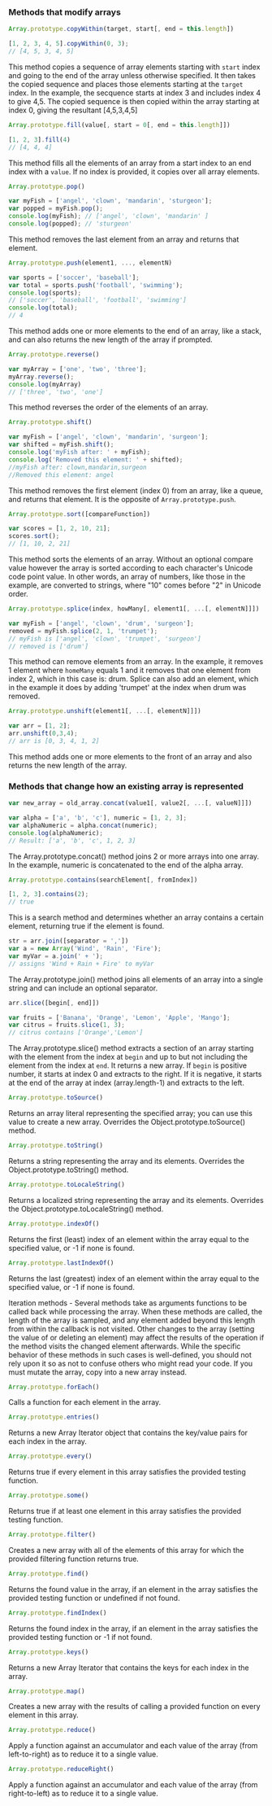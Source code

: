 ### Methods that modify arrays

```javascript
Array.prototype.copyWithin(target, start[, end = this.length]) 

[1, 2, 3, 4, 5].copyWithin(0, 3);
// [4, 5, 3, 4, 5]
```

This method copies a sequence of array elements starting with `start` index and going to the end of the array unless otherwise specified. It then takes the copied sequence and places those elements starting at the `target` index. In the example, the secquence starts at index 3 and includes index 4 to give 4,5. The copied sequence is then copied within the array starting at index 0, giving the resultant [4,5,3,4,5]

```javascript
Array.prototype.fill(value[, start = 0[, end = this.length]]) 

[1, 2, 3].fill(4)               
// [4, 4, 4]
```

This method fills all the elements of an array from a start index to an end index with a `value`. If no index is provided, it copies over all array elements. 

```javascript
Array.prototype.pop()

var myFish = ['angel', 'clown', 'mandarin', 'sturgeon'];
var popped = myFish.pop();
console.log(myFish); // ['angel', 'clown', 'mandarin' ] 
console.log(popped); // 'sturgeon'
```

This method removes the last element from an array and returns that element. 

```javascript
Array.prototype.push(element1, ..., elementN)

var sports = ['soccer', 'baseball'];
var total = sports.push('football', 'swimming');
console.log(sports); 
// ['soccer', 'baseball', 'football', 'swimming']
console.log(total);  
// 4
```

This method adds one or more elements to the end of an array, like a stack, and can also returns the new length of the array if prompted.

```javascript
Array.prototype.reverse()

var myArray = ['one', 'two', 'three'];
myArray.reverse(); 
console.log(myArray) 
// ['three', 'two', 'one']
```

This method reverses the order of the elements of an array.  

```javascript
Array.prototype.shift()

var myFish = ['angel', 'clown', 'mandarin', 'surgeon'];
var shifted = myFish.shift();
console.log('myFish after: ' + myFish);
console.log('Removed this element: ' + shifted);
//myFish after: clown,mandarin,surgeon
//Removed this element: angel
```

This method removes the first element (index 0) from an array, like a queue, and returns that element. It is the opposite of `Array.prototype.push`.

```javascript
Array.prototype.sort([compareFunction])

var scores = [1, 2, 10, 21]; 
scores.sort(); 
// [1, 10, 2, 21]
```

This method sorts the elements of an array. Without an optional compare value however the array is sorted according to each character's Unicode code point value. In other words, an array of numbers, like those in the example, are converted to strings, where "10" comes before "2" in Unicode order. 

```javascript
Array.prototype.splice(index, howMany[, element1[, ...[, elementN]]])

var myFish = ['angel', 'clown', 'drum', 'surgeon'];
removed = myFish.splice(2, 1, 'trumpet');
// myFish is ['angel', 'clown', 'trumpet', 'surgeon']
// removed is ['drum']
```

This method can remove elements from an array. In the example, it removes 1 element where `homeMany` equals 1 and it removes that one element from index 2, which in this case is: drum. Splice can also add an element, which in the example it does by adding 'trumpet' at the index when drum was removed.  

```javascript
Array.prototype.unshift(element1[, ...[, elementN]]])

var arr = [1, 2];
arr.unshift(0,3,4); 
// arr is [0, 3, 4, 1, 2]
```

This method adds one or more elements to the front of an array and also returns the new length of the array.


### Methods that change how an existing array is represented

```javascript
var new_array = old_array.concat(value1[, value2[, ...[, valueN]]])

var alpha = ['a', 'b', 'c'], numeric = [1, 2, 3];
var alphaNumeric = alpha.concat(numeric);
console.log(alphaNumeric); 
// Result: ['a', 'b', 'c', 1, 2, 3]
```

The Array.prototype.concat() method joins 2 or more arrays into one array. In the example, numeric is concatenated to the end of the alpha array.


```javascript
Array.prototype.contains(searchElement[, fromIndex]) 

[1, 2, 3].contains(2);     
// true
```

This is a search method and determines whether an array contains a certain element, returning true if the element is found.

```javascript
str = arr.join([separator = ','])
var a = new Array('Wind', 'Rain', 'Fire');
var myVar = a.join(' + '); 
// assigns 'Wind + Rain + Fire' to myVar
```

The Array.prototype.join() method joins all elements of an array into a single string and can include an optional separator.

```javascript
arr.slice([begin[, end]])

var fruits = ['Banana', 'Orange', 'Lemon', 'Apple', 'Mango'];
var citrus = fruits.slice(1, 3);
// citrus contains ['Orange','Lemon']
```
The Array.prototype.slice() method extracts a section of an array starting with the element from the index at `begin` and up to but not including the element from the index at `end`. It returns a new array. If `begin` is positive number, it starts at index 0 and extracts to the right. If it is negative, it starts at the end of the array at index (array.length-1) and extracts to the left. 

```javascript
Array.prototype.toSource() 
```

Returns an array literal representing the specified array; you can use this value to create a new array. Overrides the Object.prototype.toSource() method.

```javascript
Array.prototype.toString()
```

Returns a string representing the array and its elements. Overrides the Object.prototype.toString() method.

```javascript
Array.prototype.toLocaleString()
```
Returns a localized string representing the array and its elements. Overrides the Object.prototype.toLocaleString() method.

```javascript
Array.prototype.indexOf()
```
Returns the first (least) index of an element within the array equal to the specified value, or -1 if none is found.

```javascript
Array.prototype.lastIndexOf()
```
Returns the last (greatest) index of an element within the array equal to the specified value, or -1 if none is found.

Iteration methods - Several methods take as arguments functions to be called back while processing the array. When these methods are called, the length of the array is sampled, and any element added beyond this length from within the callback is not visited. Other changes to the array (setting the value of or deleting an element) may affect the results of the operation if the method visits the changed element afterwards. While the specific behavior of these methods in such cases is well-defined, you should not rely upon it so as not to confuse others who might read your code. If you must mutate the array, copy into a new array instead.

```javascript
Array.prototype.forEach()
```

Calls a function for each element in the array.

```javascript
Array.prototype.entries() 
```

Returns a new Array Iterator object that contains the key/value pairs for each index in the array.

```javascript
Array.prototype.every()
```

Returns true if every element in this array satisfies the provided testing function.

```javascript
Array.prototype.some()
```

Returns true if at least one element in this array satisfies the provided testing function.

```javascript
Array.prototype.filter()
```

Creates a new array with all of the elements of this array for which the provided filtering function returns true.

```javascript
Array.prototype.find() 
```

Returns the found value in the array, if an element in the array satisfies the provided testing function or undefined if not found.

```javascript
Array.prototype.findIndex()
```

Returns the found index in the array, if an element in the array satisfies the provided testing function or -1 if not found.

```javascript
Array.prototype.keys() 
```

Returns a new Array Iterator that contains the keys for each index in the array.

```javascript
Array.prototype.map()
```

Creates a new array with the results of calling a provided function on every element in this array.

```javascript
Array.prototype.reduce()
```

Apply a function against an accumulator and each value of the array (from left-to-right) as to reduce it to a single value.

```javascript
Array.prototype.reduceRight()
```

Apply a function against an accumulator and each value of the array (from right-to-left) as to reduce it to a single value.
